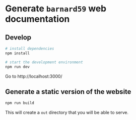 # Generate `barnard59` web documentation

## Develop

```sh
# install dependencies
npm install

# start the development environment
npm run dev
```

Go to http://localhost:3000/

## Generate a static version of the website

```sh
npm run build
```

This will create a `out` directory that you will be able to serve.
